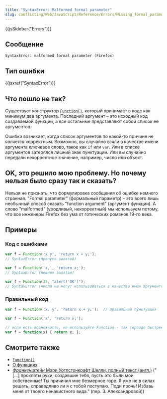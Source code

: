 ```yaml
---
title: "SyntaxError: Malformed formal parameter"
slug: conflicting/Web/JavaScript/Reference/Errors/Missing_formal_parameter
---
```


{{jsSidebar("Errors")}}

## Сообщение

```
SyntaxError: malformed formal parameter (Firefox)
```

## Тип ошибки

{{jsxref("SyntaxError")}}

## Что пошло не так?

Существует конструктор [`Function()`](/ru/docs/Web/JavaScript/Reference/Global_Objects/Function), который принимает в коде как минимум два аргумента. Последний аргумент – это исходный код создаваемой функции, а все остальные представляют собой список её аргументов.

Ошибка возникает, когда список аргументов по какой-то причине не является корректным. Возможно, вы случайно взяли в качестве имени аргумента ключевое слово, такое как `if` или `var`. Или в списке аргументов затерялся лишний знак пунктуации. Или вы случайно передали некорректное значение, например, число или объект.

## OK, это решило мою проблему. Но почему нельзя было сразу так и сказать?

Нельзя не признать, что формулировка сообщения об ошибке немного странная. "Formal parameter" (формальный параметр) – это всего лишь необычный способ сказать "function argument" (аргумент функции). А слово "malformed" (уродливый, некорректный) мы используем потому, что все инженеры Firefox без ума от готических романов 19-го века.

## Примеры

### Код с ошибками

```js example-bad
var f = Function('x y', 'return x + y;');
// SyntaxError (пропуск запятой)

var f = Function('x,', 'return x;');
// SyntaxError (лишняя запятая)

var f = Function(37, "alert('OK')");
// SyntaxError (числа не могут использоваться в качестве имён аргументов)
```

### Правильный код

```js example-good
var f = Function('x, y', 'return x + y;');  // правильная пунктуация

var f = Function('x', 'return x;');

// если есть возможность, не используйте Function - так гораздо быстрее:
var f = function(x) { return x; };
```

## Смотрите также

- [`Function()`](/ru/docs/Web/JavaScript/Reference/Global_Objects/Function)
- [О функциях](/ru/docs/Web/JavaScript/Guide/Functions)
- [_Франкенштейн_ Мэри Уотлстонкрафт Шелли, полный текст (англ.)](https://www.gutenberg.org/ebooks/84) ("\[...] прокляты руки, создавшие тебя, пусть это были мои собственные! Ты причинил мне безмерное горе. Я уже не в силах решать, справедливо ли я с тобой поступаю. Поди прочь! Избавь меня от твоего ненавистного вида." (пер. З. Александровой))
